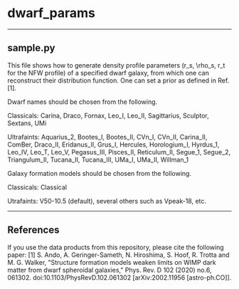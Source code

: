 # dwarf_params

---------
sample.py
---------

This file shows how to generate density profile parameters (r_s, \rho_s, r_t for the NFW profile) of a specified dwarf galaxy, from which one can reconstruct their distribution function. One can set a prior as defined in Ref. [1].

Dwarf names should be chosen from the following.

Classicals: Carina, Draco, Fornax, Leo_I, Leo_II, Sagittarius, Sculptor, Sextans, UMi

Ultrafaints: Aquarius_2, Bootes_I, Bootes_II, CVn_I, CVn_II, Carina_II, ComBer, Draco_II, Eridanus_II, Grus_I, Hercules, Horologium_I, Hyrdus_1, Leo_IV, Leo_T, Leo_V, Pegasus_III, Pisces_II, Reticulum_II, Segue_1, Segue_2, Triangulum_II, Tucana_II, Tucana_III, UMa_I, UMa_II, Willman_1


Galaxy formation models should be chosen from the following.

Classicals: Classical

Utrafaints: V50-10.5 (default), several others such as Vpeak-18, etc.



----------
References
----------

If you use the data products from this repository, please cite the following paper:
[1] S. Ando, A. Geringer-Sameth, N. Hiroshima, S. Hoof, R. Trotta and M. G. Walker, "Structure formation models weaken limits on WIMP dark matter from dwarf spheroidal galaxies," Phys. Rev. D 102 (2020) no.6, 061302. doi:10.1103/PhysRevD.102.061302 [arXiv:2002.11956 [astro-ph.CO]].
